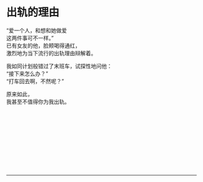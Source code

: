 # 出轨的理由

“爱一个人，和想和她做爱\
这两件事可不一样。”\
已有女友的他，脸颊喝得通红，\
激烈地为当下流行的出轨理由辩解着。

我如同计划般错过了末班车，试探性地问他：\
“接下来怎么办？”\
“打车回去啊，不然呢？”

原来如此，\
我甚至不值得你为我出轨。
<br>
<br>
<br>
<br>
<br>
<br>
<br>
<br>
<br>
<br>
<br>

---

